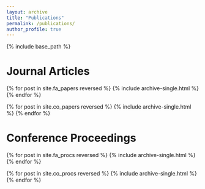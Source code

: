 ```yaml
---
layout: archive
title: "Publications"
permalink: /publications/
author_profile: true
---
```


{% include base_path %}

Journal Articles
======

{% for post in site.fa_papers reversed %}
  {% include archive-single.html %}
{% endfor %}

{% for post in site.co_papers reversed %}
  {% include archive-single.html %}
{% endfor %}

Conference Proceedings
======

{% for post in site.fa_procs reversed %}
  {% include archive-single.html %}
{% endfor %}

{% for post in site.co_procs reversed %}
  {% include archive-single.html %}
{% endfor %}
